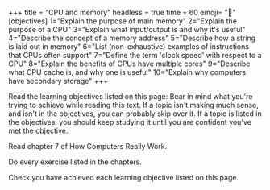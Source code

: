 +++
title = "CPU and memory"
headless = true
time = 60
emoji= "📖"
[objectives]
    1="Explain the purpose of main memory"
    2="Explain the purpose of a CPU"
    3="Explain what input/output is and why it's useful"
    4="Describe the concept of a memory address"
    5="Describe how a string is laid out in memory"
    6="List (non-exhaustive) examples of instructions that CPUs often support"
    7="Define the term 'clock speed' with respect to a CPU"
    8="Explain the benefits of CPUs have multiple cores"
    9="Describe what CPU cache is, and why one is useful"
    10="Explain why computers have secondary storage"
+++

Read the learning objectives listed on this page: Bear in mind what you're trying to achieve while reading this text. If a topic isn't making much sense, and isn't in the objectives, you can probably skip over it. If a topic is listed in the objectives, you should keep studying it until you are confident you've met the objective.

Read chapter 7 of How Computers Really Work.

Do every exercise listed in the chapters.

Check you have achieved each learning objective listed on this page.
